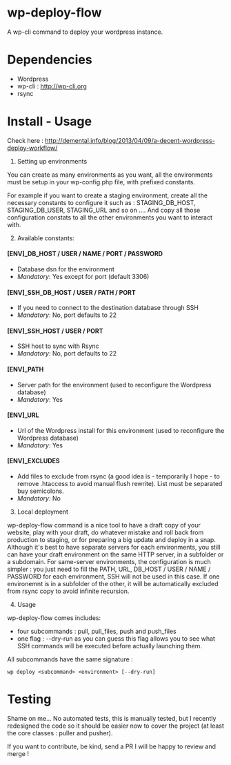 wp-deploy-flow
==============

A wp-cli command to deploy your wordpress instance.

Dependencies
============

* Wordpress
* wp-cli : http://wp-cli.org
* rsync

Install - Usage
===============

Check here : http://demental.info/blog/2013/04/09/a-decent-wordpress-deploy-workflow/

1. Setting up environments

You can create as many environments as you want, all the environments must be setup in your wp-config.php file, with prefixed constants.

For example if you want to create a staging environment, create all the necessary constants to configure it such as : STAGING_DB_HOST, STAGING_DB_USER, STAGING_URL and so on .... And copy all those configuration constats to all the other environments you want to interact with.

2. Available constants:


#### [ENV]_DB_HOST / USER / NAME / PORT / PASSWORD
* Database dsn for the environment
* _Mandatory_: Yes except for port (default 3306)

#### [ENV]_SSH_DB_HOST / USER / PATH / PORT
* If you need to connect to the destination database through SSH
* _Mandatory_: No, port defaults to 22

#### [ENV]_SSH_HOST / USER / PORT
* SSH host to sync with Rsync
* _Mandatory_: No, port defaults to 22

#### [ENV]_PATH
* Server path for the environment (used to reconfigure the Wordpress database)
* _Mandatory_: Yes

#### [ENV]_URL
* Url of the Wordpress install for this environment (used to reconfigure the Wordpress database)
* _Mandatory_: Yes

#### [ENV]_EXCLUDES
* Add files to exclude from rsync (a good idea is - temporarily I hope - to remove .htaccess to avoid manual flush rewrite). List must be separated buy semicolons.
* _Mandatory_: No


3. Local deployment

wp-deploy-flow command is a nice tool to have a draft copy of your website, play with your draft, do whatever mistake and roll back from production to staging, or for preparing a big update and deploy in a snap.
Although it's best to have separate servers for each environments, you still can have your draft environment on the same HTTP server, in a subfolder or a subdomain.
For same-server environments, the configuration is much simpler : you just need to fill the PATH, URL, DB_HOST / USER / NAME / PASSWORD for each environment, SSH will not be used in this case.
If one environemnt is in a subfolder of the other, it will be automatically excluded from rsync copy to avoid infinite recursion.

4. Usage

wp-deploy-flow comes includes:
* four subcommands : pull,  pull_files, push and push_files
* one flag : --dry-run as you can guess this flag allows you to see what SSH commands will be executed before actually launching them.

All subcommands have the same signature :

```
wp deploy <subcommand> <environment> [--dry-run]
```


Testing
=======

Shame on me... No automated tests, this is manually tested, but I recently redesigned the code so it should be easier now to cover the project (at least the core classes : puller and pusher).

If you want to contribute, be kind, send a PR I will be happy to review and merge !